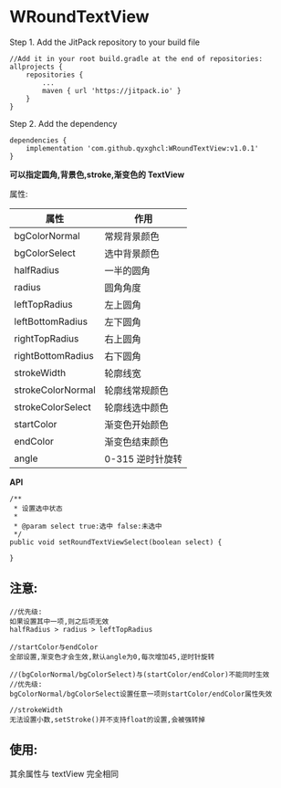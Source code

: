 # WRoundTextView

Step 1. Add the JitPack repository to your build file

```
//Add it in your root build.gradle at the end of repositories:
allprojects {
	repositories {
		...
		maven { url 'https://jitpack.io' }
	}
}
```

Step 2. Add the dependency

```
dependencies {
	implementation 'com.github.qyxghcl:WRoundTextView:v1.0.1'
}
```

**可以指定圆角,背景色,stroke,渐变色的 TextView**

属性:

| 属性              | 作用             |
| ----------------- | ---------------- |
| bgColorNormal     | 常规背景颜色     |
| bgColorSelect     | 选中背景颜色     |
| halfRadius        | 一半的圆角       |
| radius            | 圆角角度         |
| leftTopRadius     | 左上圆角         |
| leftBottomRadius  | 左下圆角         |
| rightTopRadius    | 右上圆角         |
| rightBottomRadius | 右下圆角         |
| strokeWidth       | 轮廓线宽         |
| strokeColorNormal | 轮廓线常规颜色   |
| strokeColorSelect | 轮廓线选中颜色   |
| startColor        | 渐变色开始颜色   |
| endColor          | 渐变色结束颜色   |
| angle             | 0-315 逆时针旋转 |

**API**

```
/**
 * 设置选中状态
 *
 * @param select true:选中 false:未选中
 */
public void setRoundTextViewSelect(boolean select) {

}
```

## 注意:

```
//优先级:
如果设置其中一项,则之后项无效
halfRadius > radius > leftTopRadius

//startColor与endColor
全部设置,渐变色才会生效,默认angle为0,每次增加45,逆时针旋转

//(bgColorNormal/bgColorSelect)与(startColor/endColor)不能同时生效
//优先级:
bgColorNormal/bgColorSelect设置任意一项则startColor/endColor属性失效

//strokeWidth
无法设置小数,setStroke()并不支持float的设置,会被强转掉
```

## 使用:

其余属性与 textView 完全相同
